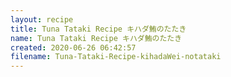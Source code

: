 ```yaml
---
layout: recipe
title: Tuna Tataki Recipe キハダ鮪のたたき
name: Tuna Tataki Recipe キハダ鮪のたたき
created: 2020-06-26 06:42:57
filename: Tuna-Tataki-Recipe-kihadaWei-notataki
---
```

